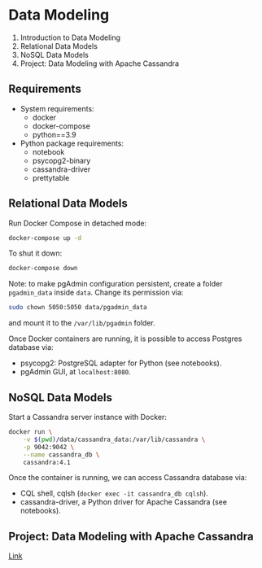# Data Modeling

1. Introduction to Data Modeling
2. Relational Data Models
3. NoSQL Data Models
4. Project: Data Modeling with Apache Cassandra

## Requirements
* System requirements:
    * docker
    * docker-compose
    * python==3.9
* Python package requirements:
    * notebook
    * psycopg2-binary
    * cassandra-driver
    * prettytable

## Relational Data Models

Run Docker Compose in detached mode:

```bash
docker-compose up -d
```
To shut it down:

```bash
docker-compose down
```

Note: to make pgAdmin configuration persistent, create a folder `pgadmin_data` inside `data`. Change its permission via:

```bash
sudo chown 5050:5050 data/pgadmin_data
```

and mount it to the `/var/lib/pgadmin` folder.

Once Docker containers are running, it is possible to access Postgres database via:
* psycopg2: PostgreSQL adapter for Python (see notebooks).
* pgAdmin GUI, at `localhost:8080`.


## NoSQL Data Models

Start a Cassandra server instance with Docker:

```bash
docker run \
    -v $(pwd)/data/cassandra_data:/var/lib/cassandra \
    -p 9042:9042 \
    --name cassandra_db \
    cassandra:4.1
```

Once the container is running, we can access Cassandra database via:
* CQL shell, cqlsh (`docker exec -it cassandra_db cqlsh`).
* cassandra-driver, a Python driver for Apache Cassandra (see notebooks).

## Project: Data Modeling with Apache Cassandra

[Link](https://github.com/sergiogrz/dataeng_udacity/tree/main/1_data_modeling/project_data_modeling_cassandra)